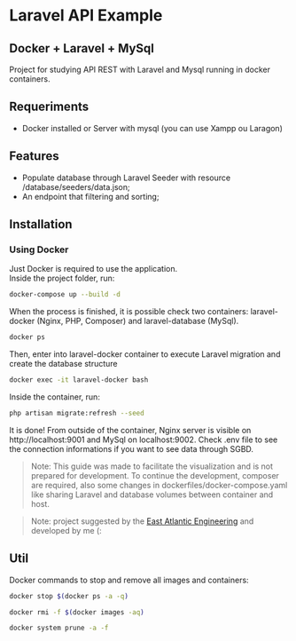 # Laravel API Example
## Docker + Laravel + MySql

Project for studying API REST with Laravel and Mysql running in docker containers.
## Requeriments
- Docker installed or Server with mysql (you can use Xampp ou Laragon)

## Features

- Populate database through Laravel Seeder with resource /database/seeders/data.json;
- An endpoint that filtering and sorting;

## Installation

### Using Docker

Just Docker is required to use the application.
<br>
Inside the project folder, run:
```sh
docker-compose up --build -d
```
When the process is finished, it is possible check two containers: laravel-docker (Nginx, PHP, Composer) and laravel-database (MySql).
```sh
docker ps
```
Then, enter into laravel-docker container to execute Laravel migration and create the database structure
```sh
docker exec -it laravel-docker bash
```
Inside the container, run:
```sh
php artisan migrate:refresh --seed
```
It is done!
From outside of the container, Nginx server is visible on http://localhost:9001 and MySql on localhost:9002.
Check .env file to see the connection informations if you want to see data through SGBD.

> Note: This guide was made to facilitate the visualization and is not prepared for development. To continue the development, composer are required, also some changes in dockerfiles/docker-compose.yaml like sharing Laravel and database volumes between container and host.

> Note: project suggested by the <a href="http://www.eae.pt/" target="_blank">East Atlantic Engineering</a> and developed by me (:

## Util
Docker commands to stop and remove all images and containers:
```sh
docker stop $(docker ps -a -q)
```
```sh
docker rmi -f $(docker images -aq)
```
```sh
docker system prune -a -f
```
